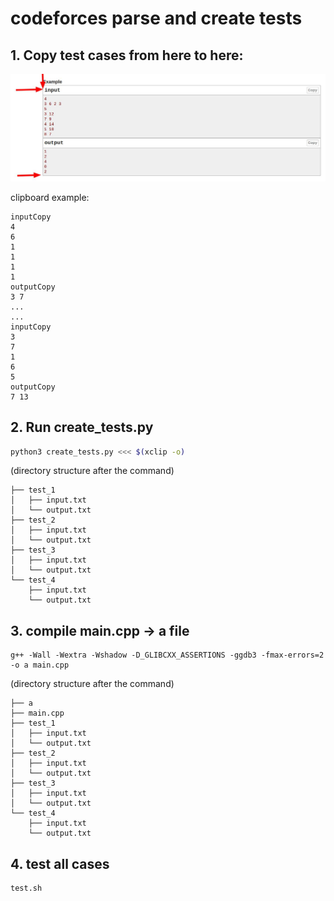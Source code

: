 # codeforces parse and create tests

## 1. Copy test cases from here to here:

![](image.jpg)

clipboard example:
```
inputCopy
4
6
1
1
1
1
outputCopy
3 7
...
...
inputCopy
3
7
1
6
5
outputCopy
7 13
```

## 2. Run create_tests.py

```bash
python3 create_tests.py <<< $(xclip -o)
```

(directory structure after the command)
```
├── test_1
│   ├── input.txt
│   └── output.txt
├── test_2
│   ├── input.txt
│   └── output.txt
├── test_3
│   ├── input.txt
│   └── output.txt
└── test_4
    ├── input.txt
    └── output.txt
```

## 3. compile main.cpp -> a file
```
g++ -Wall -Wextra -Wshadow -D_GLIBCXX_ASSERTIONS -ggdb3 -fmax-errors=2 -o a main.cpp
```

(directory structure after the command)
```
├── a
├── main.cpp
├── test_1
│   ├── input.txt
│   └── output.txt
├── test_2
│   ├── input.txt
│   └── output.txt
├── test_3
│   ├── input.txt
│   └── output.txt
└── test_4
    ├── input.txt
    └── output.txt
```

## 4. test all cases

```bash
test.sh
```
